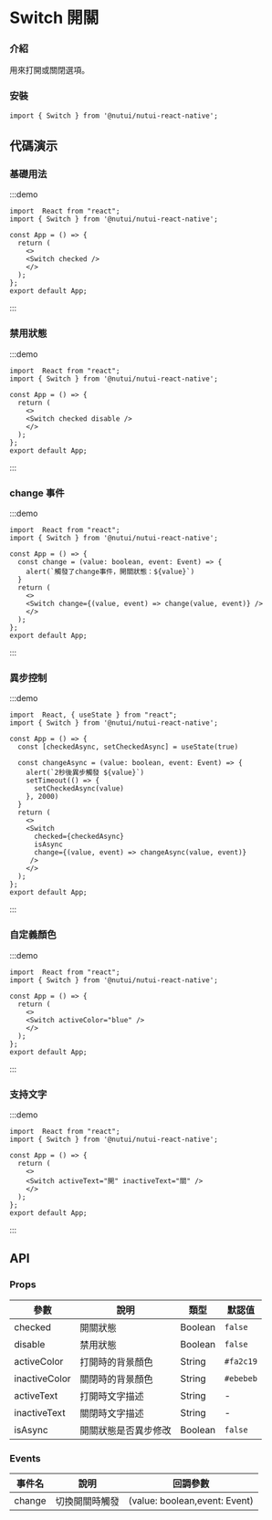 # Switch 開關

### 介紹

用來打開或關閉選項。

### 安裝

```tsx
import { Switch } from '@nutui/nutui-react-native';
```

## 代碼演示

### 基礎用法

:::demo

```tsx
import  React from "react";
import { Switch } from '@nutui/nutui-react-native';

const App = () => {
  return (
    <>
    <Switch checked />
    </>
  );
};
export default App;
```

:::

### 禁用狀態

:::demo

```tsx
import  React from "react";
import { Switch } from '@nutui/nutui-react-native';

const App = () => {
  return (
    <>
    <Switch checked disable />
    </>
  );
};
export default App;
```

:::

### change 事件

:::demo

```tsx
import  React from "react";
import { Switch } from '@nutui/nutui-react-native';

const App = () => {
  const change = (value: boolean, event: Event) => {
    alert(`觸發了change事件，開關狀態：${value}`)
  }
  return (
    <>
    <Switch change={(value, event) => change(value, event)} />
    </>
  );
};
export default App;
```

:::

### 異步控制

:::demo

```tsx
import  React, { useState } from "react";
import { Switch } from '@nutui/nutui-react-native';

const App = () => {
  const [checkedAsync, setCheckedAsync] = useState(true)

  const changeAsync = (value: boolean, event: Event) => {
    alert(`2秒後異步觸發 ${value}`)
    setTimeout(() => {
      setCheckedAsync(value)
    }, 2000)
  }
  return (
    <>
    <Switch
      checked={checkedAsync}
      isAsync
      change={(value, event) => changeAsync(value, event)}
     />
    </>
  );
};
export default App;
```

:::

### 自定義顏色

:::demo

```tsx
import  React from "react";
import { Switch } from '@nutui/nutui-react-native';

const App = () => {
  return (
    <>
    <Switch activeColor="blue" />
    </>
  );
};
export default App;
```

:::

### 支持文字

:::demo

```tsx
import  React from "react";
import { Switch } from '@nutui/nutui-react-native';

const App = () => {
  return (
    <>
    <Switch activeText="開" inactiveText="關" />
    </>
  );
};
export default App;
```

:::

## API

### Props

| 參數          | 說明                 | 類型    | 默認值    |
| ------------- | -------------------- | ------- | --------- |
| checked       | 開關狀態             | Boolean | `false`   |
| disable       | 禁用狀態             | Boolean | `false`   |
| activeColor   | 打開時的背景顏色     | String  | `#fa2c19` |
| inactiveColor | 關閉時的背景顏色     | String  | `#ebebeb` |
| activeText    | 打開時文字描述       | String  | -         |
| inactiveText  | 關閉時文字描述       | String  | -         |
| isAsync       | 開關狀態是否異步修改 | Boolean | `false`   |

### Events

| 事件名 | 說明           | 回調參數                      |
| ------ | -------------- | ----------------------------- |
| change | 切換開關時觸發 | (value: boolean,event: Event) |
